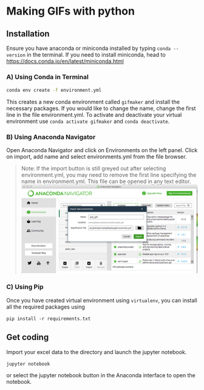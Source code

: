 # Making GIFs with python

## Installation
Ensure you have anaconda or miniconda installed by typing `conda --version` in the terminal. If you need to install miniconda, head to https://docs.conda.io/en/latest/miniconda.html

### A) Using Conda in Terminal

```bash
conda env create -f environment.yml
```
This creates a new conda environment called `gifmaker` and install the necessary packages. If you would like to change the name, change the first line in the file environment.yml.
To activate and deactivate your virtual environment use `conda activate gifmaker` and `conda deactivate`.

### B) Using Anaconda Navigator
Open Anaconda Navigator and click on Environments on the left panel.
Click on import, add name and select environments.yml from the file browser.
> Note: If the import button is still greyed out after selecting environment.yml, you may need to remove the first line specifying the name in environment.yml. This file can be opened in any text editor.
![step_4](images/step_4.png)

### C) Using Pip
Once you have created virtual environment using `virtualenv`, you can install all the required packages using
```
pip install -r requirements.txt
```

## Get coding
Import your excel data to the directory and launch the jupyter notebook.
```
jupyter notebook
```
or select the jupyter notebook button in the Anaconda interface to open the notebook. 
